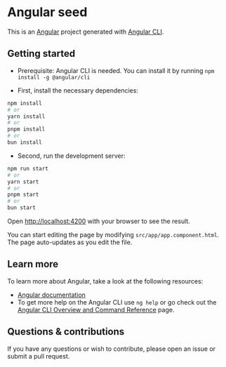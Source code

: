 # Angular seed

This is an [Angular](https://angular.io) project generated with [Angular CLI](https://github.com/angular/angular-cli).

## Getting started

- Prerequisite: Angular CLI is needed. You can install it by running `npm install -g @angular/cli`

- First, install the necessary dependencies:

```bash
npm install
# or
yarn install
# or
pnpm install
# or
bun install
```

- Second, run the development server:

```bash
npm run start
# or
yarn start
# or
pnpm start
# or
bun start
```

Open [http://localhost:4200](http://localhost:4200) with your browser to see the result.

You can start editing the page by modifying `src/app/app.component.html`. The page auto-updates as you edit the file.

## Learn more

To learn more about Angular, take a look at the following resources:

- [Angular documentation](https://angular.io/docs)
- To get more help on the Angular CLI use `ng help` or go check out
  the [Angular CLI Overview and Command Reference](https://angular.io/cli) page.

## Questions & contributions

If you have any questions or wish to contribute, please open an issue or submit a pull request.
